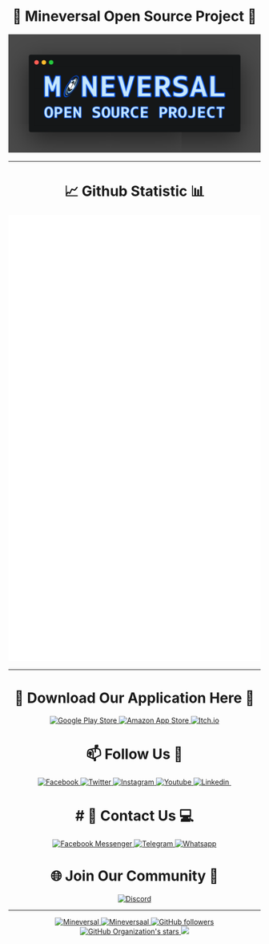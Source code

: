 <div align="center">
  <!-- <img height="50" src="https://github.com/mineversal/.github/blob/main/images/mineversal.png"> -->
  <h1>🌌 Mineversal Open Source Project 🌠</h1>
  <img src="https://github.com/mineversal/.github/blob/main/images/banner.png" alt="Banner">
</div>


----

<h1 align="center">📈 Github Statistic 📊</h1>
<div align="center">
  <img src="https://github.com/mineversal/.github/blob/main/github-metrics.svg" alt="Metrics">
</div>

----

<h1 align="center">🛒 Download Our Application Here 📛</h1>
<div align="center">
  <a href="https://play.google.com/store/apps/dev?id=7070273527676427905" target="_blank">
    <img src="https://img.shields.io/badge/Google_Play_Store-414141?style=for-the-badge&logo=google-play&logoColor=white" alt="Google Play Store"/>
  </a>
  <a href="https://www.amazon.com/s?i=mobile-apps&rh=p_4%3AMineversal&search-type=ss" target="_blank">
    <img src="https://img.shields.io/badge/GitHub-000000?style=for-the-badge&logo=github&logoColor=white" alt="Amazon App Store"/>
  </a>
  <a href="https://mineversal.itch.io/" target="_blank">
    <img src="https://img.shields.io/badge/Itch.io-FA5C5C?style=for-the-badge&logo=itchdotio&logoColor=white" alt="Itch.io"/>
  </a>
</div>

<h1 align="center">📫 Follow Us 🔰</h1>
<div align="center">
  <a href="https://facebook.com/mineversal/" target="_blank">
    <img src="https://img.shields.io/badge/Facebook-1877F2?style=for-the-badge&logo=facebook&logoColor=white" alt="Facebook"/>
  </a>
  <a href="https://x.com/mineversal_" target="_blank">
    <img src="https://img.shields.io/badge/Twitter-1DA1F2?style=for-the-badge&logo=twitter&logoColor=white" alt="Twitter"/>
  </a>
  <a href="https://instagram.com/mineversal/" target="_blank">
    <img src="https://img.shields.io/badge/Instagram-E4405F?style=for-the-badge&logo=instagram&logoColor=white" alt="Instagram"/>
  </a>
  <a href="https://youtube.com/mineversal" target="_blank">
    <img src="https://img.shields.io/badge/YouTube-FF0000?style=for-the-badge&logo=youtube&logoColor=white" alt="Youtube"/>
  </a>
  <a href="https://www.linkedin.com/company/mineversal/" target="_blank">
    <img src="https://img.shields.io/badge/LinkedIn-0077B5?style=for-the-badge&logo=linkedin&logoColor=white" alt="Linkedin"/>
  </a>
  <a href="" target="_blank">
    <img src="" alt=""/>
  </a>
</div>

<h1 align="center"># 📱 Contact Us 💻</h1>
<div align="center">
  <a href="https://m.me/mineversal" target="_blank">
    <img src="https://img.shields.io/badge/Messenger-00B2FF?style=for-the-badge&logo=messenger&logoColor=white" alt="Facebook Messenger"/>
  </a>
  <a href="https://t.me/mineversal" target="_blank">
    <img src="https://img.shields.io/badge/Telegram-2CA5E0?style=for-the-badge&logo=telegram&logoColor=white" alt="Telegram"/>
  </a>
  <a href="https://wa.me/+6285156633114" target="_blank">
    <img src="https://img.shields.io/badge/WhatsApp-25D366?style=for-the-badge&logo=whatsapp&logoColor=white" alt="Whatsapp"/>
  </a>
</div>

<h1 align="center">🌐 Join Our Community 🧭</h1>
<div align="center">
  <a href="https://discord.gg/nzWXePCBrg" target="_blank">
    <img src="https://img.shields.io/badge/Discord-7289DA?style=for-the-badge&logo=discord&logoColor=white" alt="Discord"/>
  </a>
</div>

----

<p align="center">
  <a href="https://github.com/AzharRizkiZ/" target="_blank">
    <img src="https://komarev.com/ghpvc/?username=Mineversal&label=Profile%20views&style=flat-square" alt="Mineversal"/>
    <img src="https://img.shields.io/badge/isActive-true-blue?style=flat-square" alt="Mineversaal"/>
    <img src="https://img.shields.io/github/followers/Mineversal?style=social" alt="GitHub followers"/>
    <img src="https://img.shields.io/github/stars/Mineversal?label=Organization+stars&style=social" alt="GitHub Organization's stars"/>
    <img src="https://profile-counter.glitch.me/Mineversal/count.svg" height="20"/>
  </a>
</p>

<!--
# <img height="22" src="/images/mineversal.png"> Mineversal Open Source Project

![Open Source Project Mineversal](/images/banner.png)
--->
